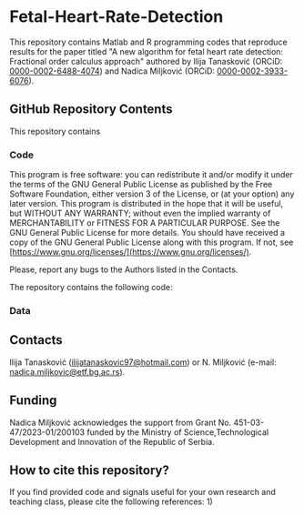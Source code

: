 # Fetal-Heart-Rate-Detection
This repository contains Matlab and R programming codes that reproduce results for the paper titled "A new algorithm for fetal heart rate detection: Fractional order calculus approach" authored by Ilija Tanasković (ORCiD: [0000-0002-6488-4074](https://orcid.org/0000-0002-6488-4074)) and Nadica Miljković (ORCiD: [0000-0002-3933-6076](https://orcid.org/0000-0002-3933-6076)).

## GitHub Repository Contents
This repository contains

### Code
This program is free software: you can redistribute it and/or modify it under the terms of the GNU General Public License as published by the Free Software Foundation, either version 3 of the License, or (at your option) any later version. This program is distributed in the hope that it will be useful, but WITHOUT ANY WARRANTY; without even the implied warranty of MERCHANTABILITY or FITNESS FOR A PARTICULAR PURPOSE. See the GNU General Public License for more details. You should have received a copy of the GNU General Public License along with this program. If not, see [https://www.gnu.org/licenses/](https://www.gnu.org/licenses/).

Please, report any bugs to the Authors listed in the Contacts.

The repository contains the following code:

### Data

## Contacts
Ilija Tanasković ([ilijatanaskovic97@hotmail.com](mailto:ilijatanaskovic97@hotmail.com)) or N. Miljković (e-mail: [nadica.miljkovic@etf.bg.ac.rs](mailto:nadica.miljkovic@etf.bg.ac.rs)).

## Funding
Nadica Miljković acknowledges the support from Grant No. 451-03-47/2023-01/200103 funded by the Ministry of Science,Technological Development and Innovation of the Republic of Serbia.

## How to cite this repository?
If you find provided code and signals useful for your own research and teaching class, please cite the following references:
1) 
